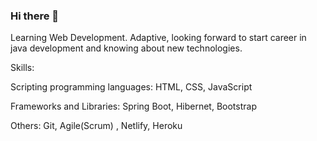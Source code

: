 ### Hi there 👋
Learning Web Development.
Adaptive, looking forward to start career in java development and knowing about new technologies.

Skills:

Scripting programming languages: HTML, CSS, JavaScript

Frameworks and Libraries:  Spring Boot, Hibernet, Bootstrap

Others: Git, Agile(Scrum) , Netlify, Heroku


<!--
**shriikant7/shriikant7** is a ✨ _special_ ✨ repository because its `README.md` (this file) appears on your GitHub profile.

Here are some ideas to get you started:

- 🔭 I’m currently working on ...
- 🌱 I’m currently learning ...
- 👯 I’m looking to collaborate on ...
- 🤔 I’m looking for help with ...
- 💬 Ask me about ...
- 📫 How to reach me: ...
- 😄 Pronouns: ...
- ⚡ Fun fact: ...
-->
